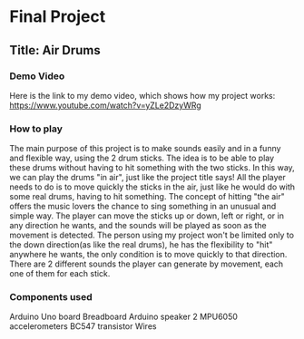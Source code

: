 # Final Project
## Title: Air Drums
### Demo Video
Here is the link to my demo video, which shows how my project works: https://www.youtube.com/watch?v=yZLe2DzyWRg
### How to play
The main purpose of this project is to make sounds easily and in a funny and flexible way, using the 2 drum sticks. The idea is to be able to play these drums without having to hit something with the two sticks. In this way, we can play the drums "in air", just like the project title says! All the player needs to do is to move quickly the sticks in the air, just like he would do with some real drums, having to hit something. The concept of hitting "the air" offers the music lovers the chance to sing something in an unusual and simple way. The player can move the sticks up or down, left or right, or in any direction he wants, and the sounds will be played as soon as the movement is detected. The person using my project won't be limited only to the down direction(as like the real drums), he has the flexibility to "hit" anywhere he wants, the only condition is to move quickly to that direction.
There are 2 different sounds the player can generate by movement, each one of them for each stick.
### Components used
Arduino Uno board
Breadboard
Arduino speaker
2 MPU6050 accelerometers
BC547 transistor
Wires
